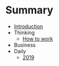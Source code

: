 # Summary

* [Introduction](README.md)
* Thinking
  * [How to work](shumeng/how_to_work.md)
* Business
* Daily
  * [2019](shumeng/2019.md)
